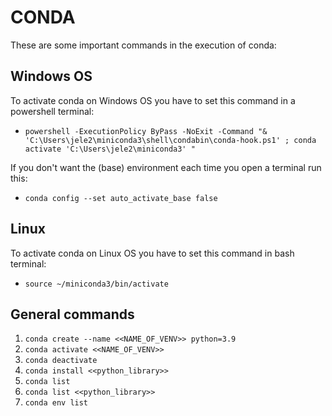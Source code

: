 # CONDA

These are some important commands in the execution of conda:

## Windows OS
To activate conda on Windows OS you have to set this command in a powershell terminal:

* `powershell -ExecutionPolicy ByPass -NoExit -Command "& 'C:\Users\jele2\miniconda3\shell\condabin\conda-hook.ps1' ; conda activate 'C:\Users\jele2\miniconda3' "`

If you don't want the (base) environment each time you open a terminal run this:

* `conda config --set auto_activate_base false`

## Linux
To activate conda on Linux OS you have to set this command in bash terminal:
* `source ~/miniconda3/bin/activate`

## General commands
1. `conda create --name <<NAME_OF_VENV>> python=3.9`
2. `conda activate <<NAME_OF_VENV>>`
3. `conda deactivate`
4. `conda install <<python_library>>`
5. `conda list`
6. `conda list <<python_library>>`
7. `conda env list`